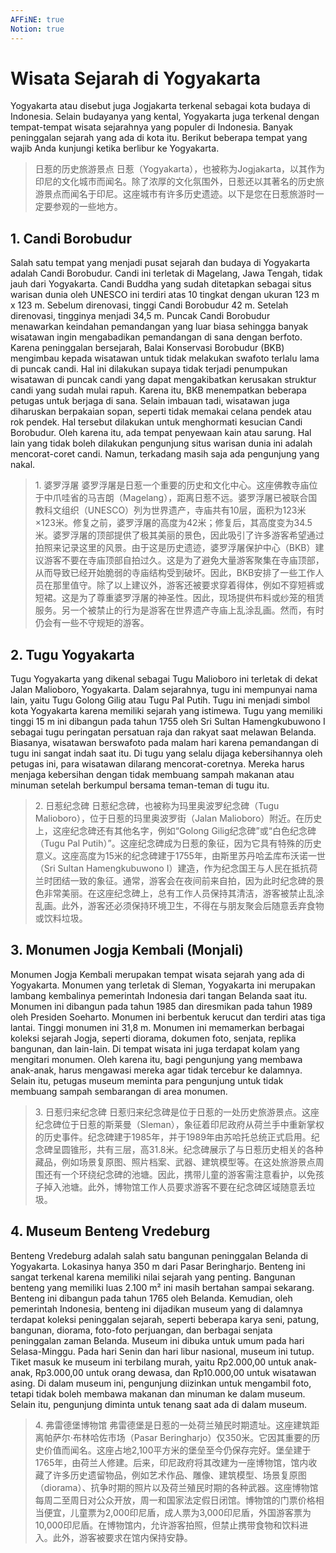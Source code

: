 ```yaml
---
AFFiNE: true
Notion: true
---
```


# Wisata Sejarah di Yogyakarta

Yogyakarta atau disebut juga Jogjakarta terkenal sebagai kota budaya di Indonesia. Selain budayanya yang kental, Yogyakarta juga terkenal dengan tempat-tempat wisata sejarahnya yang populer di Indonesia. Banyak peninggalan sejarah yang ada di kota itu. Berikut beberapa tempat yang wajib Anda kunjungi ketika berlibur ke Yogyakarta.

> 日惹的历史旅游景点
> 日惹（Yogyakarta），也被称为Jogjakarta，以其作为印尼的文化城市而闻名。除了浓厚的文化氛围外，日惹还以其著名的历史旅游景点而闻名于印尼。这座城市有许多历史遗迹。以下是您在日惹旅游时一定要参观的一些地方。

## 1. Candi Borobudur

Salah satu tempat yang menjadi pusat sejarah dan budaya di Yogyakarta adalah Candi Borobudur. Candi ini terletak di Magelang, Jawa Tengah, tidak jauh dari Yogyakarta. Candi Buddha yang sudah ditetapkan sebagai situs warisan dunia oleh UNESCO ini terdiri atas 10 tingkat dengan ukuran 123 m x 123 m. Sebelum direnovasi, tinggi Candi Borobudur 42 m. Setelah direnovasi, tingginya menjadi 34,5 m. Puncak Candi Borobudur menawarkan keindahan pemandangan yang luar biasa sehingga banyak wisatawan ingin mengabadikan pemandangan di sana dengan berfoto. Karena peninggalan bersejarah, Balai Konservasi Borobudur (BKB) mengimbau kepada wisatawan untuk tidak melakukan swafoto terlalu lama di puncak candi. Hal ini dilakukan supaya tidak terjadi penumpukan wisatawan di puncak candi yang dapat mengakibatkan kerusakan struktur candi yang sudah mulai rapuh. Karena itu, BKB menempatkan beberapa petugas untuk berjaga di sana. Selain imbauan tadi, wisatawan juga diharuskan berpakaian sopan, seperti tidak memakai celana pendek atau rok pendek. Hal tersebut dilakukan untuk menghormati kesucian Candi Borobudur. Oleh karena itu, ada tempat penyewaan kain atau sarung. Hal lain yang tidak boleh dilakukan pengunjung situs warisan dunia ini adalah mencorat-coret candi. Namun, terkadang masih saja ada pengunjung yang nakal.

> 1\. 婆罗浮屠
> 婆罗浮屠是日惹一个重要的历史和文化中心。这座佛教寺庙位于中爪哇省的马吉朗（Magelang），距离日惹不远。婆罗浮屠已被联合国教科文组织（UNESCO）列为世界遗产，寺庙共有10层，面积为123米×123米。修复之前，婆罗浮屠的高度为42米；修复后，其高度变为34.5米。婆罗浮屠的顶部提供了极其美丽的景色，因此吸引了许多游客希望通过拍照来记录这里的风景。由于这是历史遗迹，婆罗浮屠保护中心（BKB）建议游客不要在寺庙顶部自拍过久。这是为了避免大量游客聚集在寺庙顶部，从而导致已经开始脆弱的寺庙结构受到破坏。因此，BKB安排了一些工作人员在那里值守。除了以上建议外，游客还被要求穿着得体，例如不穿短裤或短裙。这是为了尊重婆罗浮屠的神圣性。因此，现场提供布料或纱笼的租赁服务。另一个被禁止的行为是游客在世界遗产寺庙上乱涂乱画。然而，有时仍会有一些不守规矩的游客。

## 2. Tugu Yogyakarta

Tugu Yogyakarta yang dikenal sebagai Tugu Malioboro ini terletak di dekat Jalan Malioboro, Yogyakarta. Dalam sejarahnya, tugu ini mempunyai nama lain, yaitu Tugu Golong Gilig atau Tugu Pal Putih. Tugu ini menjadi simbol kota Yogyakarta karena memiliki sejarah yang istimewa. Tugu yang memiliki tinggi 15 m ini dibangun pada tahun 1755 oleh Sri Sultan Hamengkubuwono I sebagai tugu peringatan persatuan raja dan rakyat saat melawan Belanda. Biasanya, wisatawan berswafoto pada malam hari karena pemandangan di tugu ini sangat indah saat itu. Di tugu yang selalu dijaga kebersihannya oleh petugas ini, para wisatawan dilarang mencorat-coretnya. Mereka harus menjaga kebersihan dengan tidak membuang sampah makanan atau minuman setelah berkumpul bersama teman-teman di tugu itu.

> 2\. 日惹纪念碑
> 日惹纪念碑，也被称为玛里奥波罗纪念碑（Tugu Malioboro），位于日惹的玛里奥波罗街（Jalan Malioboro）附近。在历史上，这座纪念碑还有其他名字，例如“Golong Gilig纪念碑”或“白色纪念碑（Tugu Pal Putih）”。这座纪念碑成为日惹的象征，因为它具有特殊的历史意义。这座高度为15米的纪念碑建于1755年，由斯里苏丹哈孟库布沃诺一世（Sri Sultan Hamengkubuwono I）建造，作为纪念国王与人民在抵抗荷兰时团结一致的象征。通常，游客会在夜间前来自拍，因为此时纪念碑的景色非常美丽。在这座纪念碑上，总有工作人员保持其清洁，游客被禁止乱涂乱画。此外，游客还必须保持环境卫生，不得在与朋友聚会后随意丢弃食物或饮料垃圾。

## 3. Monumen Jogja Kembali (Monjali)

Monumen Jogja Kembali merupakan tempat wisata sejarah yang ada di Yogyakarta. Monumen yang terletak di Sleman, Yogyakarta ini merupakan lambang kembalinya pemerintah Indonesia dari tangan Belanda saat itu. Monumen ini dibangun pada tahun 1985 dan diresmikan pada tahun 1989 oleh Presiden Soeharto. Monumen ini berbentuk kerucut dan terdiri atas tiga lantai. Tinggi monumen ini 31,8 m. Monumen ini memamerkan berbagai koleksi sejarah Jogja, seperti diorama, dokumen foto, senjata, replika bangunan, dan lain-lain. Di tempat wisata ini juga terdapat kolam yang mengitari monumen. Oleh karena itu, bagi pengunjung yang membawa anak-anak, harus mengawasi mereka agar tidak tercebur ke dalamnya. Selain itu, petugas museum meminta para pengunjung untuk tidak membuang sampah sembarangan di area monumen.

> 3\. 日惹归来纪念碑
> 日惹归来纪念碑是位于日惹的一处历史旅游景点。这座纪念碑位于日惹的斯莱曼（Sleman），象征着印尼政府从荷兰手中重新掌权的历史事件。纪念碑建于1985年，并于1989年由苏哈托总统正式启用。纪念碑呈圆锥形，共有三层，高31.8米。纪念碑展示了与日惹历史相关的各种藏品，例如场景复原图、照片档案、武器、建筑模型等。在这处旅游景点周围还有一个环绕纪念碑的池塘。因此，携带儿童的游客需注意看护，以免孩子掉入池塘。此外，博物馆工作人员要求游客不要在纪念碑区域随意丢垃圾。

## 4. Museum Benteng Vredeburg

Benteng Vredeburg adalah salah satu bangunan peninggalan Belanda di Yogyakarta. Lokasinya hanya 350 m dari Pasar Beringharjo. Benteng ini sangat terkenal karena memiliki nilai sejarah yang penting. Bangunan benteng yang memiliki luas 2.100 m² ini masih bertahan sampai sekarang. Benteng ini dibangun pada tahun 1765 oleh Belanda. Kemudian, oleh pemerintah Indonesia, benteng ini dijadikan museum yang di dalamnya terdapat koleksi peninggalan sejarah, seperti beberapa karya seni, patung, bangunan, diorama, foto-foto perjuangan, dan berbagai senjata peninggalan zaman Belanda. Museum ini dibuka untuk umum pada hari Selasa-Minggu. Pada hari Senin dan hari libur nasional, museum ini tutup. Tiket masuk ke museum ini terbilang murah, yaitu Rp2.000,00 untuk anak-anak, Rp3.000,00 untuk orang dewasa, dan Rp10.000,00 untuk wisatawan asing. Di dalam museum ini, pengunjung diizinkan untuk mengambil foto, tetapi tidak boleh membawa makanan dan minuman ke dalam museum. Selain itu, pengunjung diminta untuk tenang saat ada di dalam museum.

> 4\. 弗雷德堡博物馆
> 弗雷德堡是日惹的一处荷兰殖民时期遗址。这座建筑距离帕萨尔·布林哈佐市场（Pasar Beringharjo）仅350米。它因其重要的历史价值而闻名。这座占地2,100平方米的堡垒至今仍保存完好。堡垒建于1765年，由荷兰人修建。后来，印尼政府将其改建为一座博物馆，馆内收藏了许多历史遗留物品，例如艺术作品、雕像、建筑模型、场景复原图（diorama）、抗争时期的照片以及荷兰殖民时期的各种武器。这座博物馆每周二至周日对公众开放，周一和国家法定假日闭馆。博物馆的门票价格相当便宜，儿童票为2,000印尼盾，成人票为3,000印尼盾，外国游客票为10,000印尼盾。在博物馆内，允许游客拍照，但禁止携带食物和饮料进入。此外，游客被要求在馆内保持安静。
